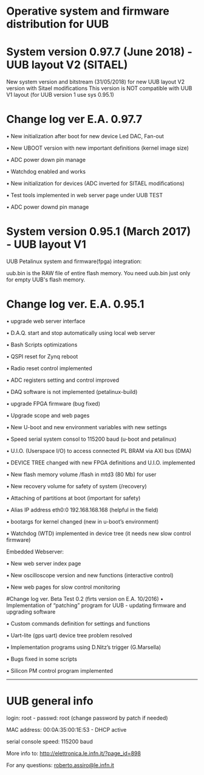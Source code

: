 # Operative system and firmware distribution for UUB
# System version 0.97.7 (June 2018) - UUB layout V2 (SITAEL)
New system version and bitstream (31/05/2018) for new UUB layout V2 version with Sitael modifications
This version is NOT compatible with UUB V1 layout (for UUB version 1 use sys 0.95.1)
# Change log ver E.A. 0.97.7 
•	New initialization after boot for new device Led DAC, Fan-out

•	New UBOOT version with new important definitions (kernel image size)

•	ADC power down pin manage

•	Watchdog enabled and works

•	New initialization for devices (ADC inverted for SITAEL modifications)

•	Test tools implemented in web server page under UUB TEST

•	ADC power downd pin manage


# System version 0.95.1 (March 2017) - UUB layout V1

UUB Petalinux system and firmware(fpga) integration:

uub.bin is the RAW file of entire flash memory. You need uub.bin just only for empty UUB's flash memory. 

# Change log ver. E.A. 0.95.1
•	upgrade web server interface

•	D.A.Q. start and stop automatically using local web server

•	Bash Scripts optimizations

•	QSPI reset for Zynq reboot

•	Radio reset control implemented

•	ADC registers setting and control improved

•	DAQ software is not implemented (petalinux-build)

•	upgrade FPGA firmware (bug fixed)
	
•	Upgrade scope and web pages

•	New U-boot and new environment variables with new settings

•	Speed serial system consol to 115200 baud  (u-boot and petalinux)

•	U.I.O. (Userspace I/O) to access connected PL BRAM via AXI bus (DMA)

•	DEVICE TREE changed with new FPGA definitions and U.I.O. implemented

•	New flash memory volume /flash  in mtd3 (80 Mb) for user

•	New recovery volume for safety of system (/recovery)

•	Attaching of partitions at boot (important for safety)

•	Alias IP address eth0:0 192.168.168.168 (helpful in the field)

•	bootargs for kernel changed (new in u-boot’s environment)

•	Watchdog (WTD) implemented in device tree (it needs new slow control firmware)

Embedded Webserver:

•	New web server index page

•	New oscilloscope version and new functions (interactive control)

•	New web pages for slow control monitoring

#Change log ver. Beta Test 0.2 (firts version on E.A. 10/2016)
•	 Implementation of “patching” program for UUB - updating firmware and upgrading software

•	Custom commands definition for settings and functions

•	Uart-lite (gps uart) device tree problem resolved

•	Implementation programs using D.Nitz’s trigger (G.Marsella)

•	Bugs fixed in some scripts

•	Silicon PM control program implemented

----------------------------------------------------------------------------------

# UUB general info

login: root - passwd: root  (change password by patch if needed)

MAC address: 00:0A:35:00:1E:53 - DHCP active

serial console speed: 115200 baud

More info to: http://elettronica.le.infn.it/?page_id=898

For any questions: roberto.assiro@le.infn.it




